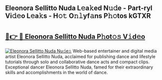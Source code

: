 ## Eleonora Sellitto Nuda L𝚎a𝚔ed N𝚞𝚍e - Part-ryl Vi𝚍𝚎o L𝚎a𝚔s - H𝚘𝚝 O𝚗𝚕yf𝚊ns P𝚑𝚘tos kGTXR

# <h2><a href="http://kfbimtg.oniu.top/?m=Eleonora+Sellitto+Nuda">🔗👉 🔴 Eleonora Sellitto Nuda P𝚑ot𝚘𝚜 V𝚒d𝚎o</a></h2>

[![Eleonora Sellitto Nuda Nu𝚍e𝚜](https://i.imgur.com/0qMVB7G.gif)](http://kfbimtg.oniu.top/?m=Eleonora+Sellitto+Nuda)
Web-based entertainer and digital media artist Eleonora Sellitto Nuda, acclaimed for publishing dance and lifestyle tutorials through solo and collaborative dance acts and compact clips. Exceptional dancer Eleonora Sellitto Nuda, famed for their extraordinary skills and accomplishments in the world of dance.  
